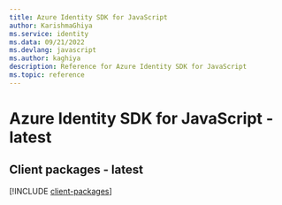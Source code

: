 ```yaml
---
title: Azure Identity SDK for JavaScript
author: KarishmaGhiya
ms.service: identity
ms.data: 09/21/2022
ms.devlang: javascript
ms.author: kaghiya
description: Reference for Azure Identity SDK for JavaScript
ms.topic: reference
---
```

# Azure Identity SDK for JavaScript - latest

## Client packages - latest
[!INCLUDE [client-packages](identity-client-index.md)]